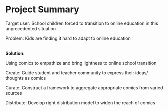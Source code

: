 # Project Summary

Target user: School children forced to transition to online education in this unprecedented situation

Problem: Kids are finding it hard to adapt to online education <br />
<br />

**Solution:**

Using comics to empathize and bring lightness to online school transition

Create: Guide student and teacher community to express their ideas/ thoughts as comics

Curate: Construct a framework to aggregate appropriate comics from varied sources

Distribute: Develop right distribution model to widen the reach of comics
